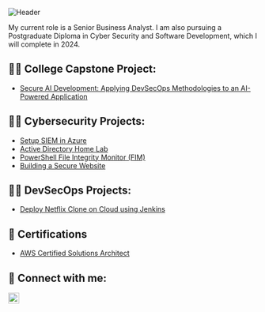 ![Header](https://i.imgur.com/pZzsMu0.png)

My current role is a Senior Business Analyst. I am also pursuing a Postgraduate Diploma in Cyber Security and Software Development, which I will complete in 2024.

<h2>👨‍💻 College Capstone Project:</h2>

-  [Secure AI Development: Applying DevSecOps Methodologies to an AI-Powered Application](https://github.com/michaelmorley1/LLMOps.git)

<h2>👨‍💻 Cybersecurity Projects:</h2>

- [Setup SIEM in Azure](https://github.com/michaelmorley1/Microsoft-Sentinel-SIEM-Lab-Failed-RDP-Mapping)
- [Active Directory Home Lab](https://github.com/michaelmorley1/Active-Directory-Home-Lab)
- [PowerShell File Integrity Monitor (FIM)](https://github.com/michaelmorley1/File-Integrity-Monitor-FIM-)
- [Building a Secure Website](https://github.com/michaelmorley1/secure_website)

<h2>👨‍💻 DevSecOps Projects:</h2>

-  [Deploy Netflix Clone on Cloud using Jenkins](https://github.com/michaelmorley1/DevSecOps-Project-Netflix-Clone.git)


<h2> 📄 Certifications</h2>

- [AWS Certified Solutions Architect](https://www.credly.com/badges/48be4728-a04e-4136-97b5-e4551bbf9873/linked_in_profile)

<h2> 🤳 Connect with me:</h2>

[<img align="left" alt="JoshMadakor | LinkedIn" width="22px" src="https://cdn.jsdelivr.net/npm/simple-icons@v3/icons/linkedin.svg" />][linkedin]

[linkedin]: https://linkedin.com/in/michaelmorley1

<!--
**joshmadakor1/joshmadakor1** is a ✨ _special_ ✨ repository because its `README.md` (this file) appears on your GitHub profile.

Here are some ideas to get you started:

- 🔭 I’m currently working on ...
- 🌱 I’m currently learning ...
- 👯 I’m looking to collaborate on ...
- 🤔 I’m looking for help with ...
- 💬 Ask me about ...
- 📫 How to reach me: ...
- 😄 Pronouns: ...
- ⚡ Fun fact: ...
-->
